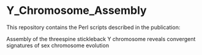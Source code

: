 # Y_Chromosome_Assembly

This repository contains the Perl scripts described in the publication:

Assembly of the threespine stickleback Y chromosome reveals convergent signatures of sex chromosome evolution
